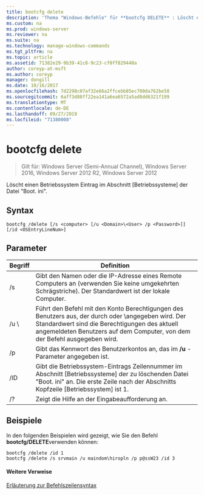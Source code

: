 ```yaml
---
title: bootcfg delete
description: 'Thema "Windows-Befehle" für **bootcfg DELETE** : Löscht einen Betriebssystem Eintrag im Abschnitt "Betriebssysteme" der Datei "Boot. ini".'
ms.custom: na
ms.prod: windows-server
ms.reviewer: na
ms.suite: na
ms.technology: manage-windows-commands
ms.tgt_pltfrm: na
ms.topic: article
ms.assetid: 71382e29-9b39-41c8-9c23-cf0ff829440a
author: coreyp-at-msft
ms.author: coreyp
manager: dongill
ms.date: 10/16/2017
ms.openlocfilehash: 7d2298c07af32e66a2ffcebb85ec780da762be58
ms.sourcegitcommit: 6aff3d88ff22ea141a6ea6572a5ad8dd6321f199
ms.translationtype: MT
ms.contentlocale: de-DE
ms.lasthandoff: 09/27/2019
ms.locfileid: "71380008"
---
```

# <a name="bootcfg-delete"></a>bootcfg delete

>Gilt für: Windows Server (Semi-Annual Channel), Windows Server 2016, Windows Server 2012 R2, Windows Server 2012

Löscht einen Betriebssystem Eintrag im Abschnitt [Betriebssysteme] der Datei "Boot. ini".

## <a name="syntax"></a>Syntax
```
bootcfg /delete [/s <computer> [/u <Domain>\<User> /p <Password>]] [/id <OSEntryLineNum>]
```
## <a name="parameters"></a>Parameter

|         Begriff         |                                                                                             Definition                                                                                              |
|----------------------|-----------------------------------------------------------------------------------------------------------------------------------------------------------------------------------------------------|
|    /s <computer>     |                                         Gibt den Namen oder die IP-Adresse eines Remote Computers an (verwenden Sie keine umgekehrten Schrägstriche). Der Standardwert ist der lokale Computer.                                          |
| /u <Domain>\\<User>  | Führt den Befehl mit den Konto Berechtigungen des Benutzers aus, der durch <User>oder <Domain>\\<User>angegeben wird. Der Standardwert sind die Berechtigungen des aktuell angemeldeten Benutzers auf dem Computer, von dem der Befehl ausgegeben wird. |
|    /p <Password>     |                                                        Gibt das Kennwort des Benutzerkontos an, das im **/u** -Parameter angegeben ist.                                                        |
| /ID <OSEntryLineNum> |        Gibt die Betriebssystem-Eintrags Zeilennummer im Abschnitt [Betriebssysteme] der zu löschenden Datei "Boot. ini" an. Die erste Zeile nach der Abschnitts Kopfzeile [Betriebssystem] ist 1.        |
|          /?          |                                                                                Zeigt die Hilfe an der Eingabeaufforderung an.                                                                                 |

## <a name="BKMK_examples"></a>Beispiele
In den folgenden Beispielen wird gezeigt, wie Sie den Befehl **bootcfg/DELETE**verwenden können:
```
bootcfg /delete /id 1
bootcfg /delete /s srvmain /u maindom\hiropln /p p@ssW23 /id 3
```
#### <a name="additional-references"></a>Weitere Verweise
[Erläuterung zur Befehlszeilensyntax](command-line-syntax-key.md)
